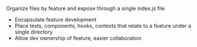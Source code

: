 Organize files by feature and expose through a single index.js file
- Encapsulate feature development
- Place tests, components, hooks, contexts that relate to a feature under a single directory
- Allow dev ownership of feature, easier collaboration